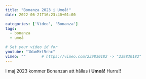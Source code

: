 ```yaml
---
title: "Bonanza 2023 i Umeå!"
date: 2022-06-21T16:23:40+01:00

categories: ['Video', 'Bonanza']
tags:
  - bonanza
  - umeå

# Set your video id for
youtube: "1WamMrt5nhc"
vimeo: ""       # https://vimeo.com/239830182 -> "239830182"
---
```

I maj 2023 kommer Bonanzan att hållas i **Umeå!** Hurra!! 
